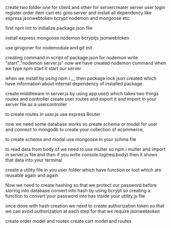 create two folder one for client and other for servercreater server
user login register order item cart etc
goto server and install all dependency like express jsonwebtoken bcrypt nodemon and mongoose etc

first npm init to initialize package.json file

install express mongoose nodemon bcryptjs jsonwebtoken

use ginigoner for nodemodule
and git init

creating command in script of package.json for nodemon
write "start":"nodemon server.js"  now we have created nodemon command
when we type npm start it start our server

when we install by using npm i __ then  package lock json created which have information about internal dependency of installed package

 create middleware in server.js by using app.use() which takes two things routes and controller
 create user routes and export it and import in your server file as  a usercontroller

 to create routes in user.js use express Router

now we need some database works so create schema or model for user and connect to mongodb to create your collection of ecommerce, 

to create schema and modal use mongoose in your schma file

to read data from body of we need to use multer so npm i multer and import in server.js file and then
if you write console.log(req.body) then it shows that data into your terminal

create a utility file in you user folder which have function or tool which are reusable again and again

Now we need to create hashing so that we protect our password before storing into database convert into hash by using bcrypt so creating a function to convert your password into has inside your utility.js file   

once done with hash creation we need to create authorization token so that we can avoid authorization at each step 
for that we require jsonwebtoken

create order model and routes
create cart model and routes

